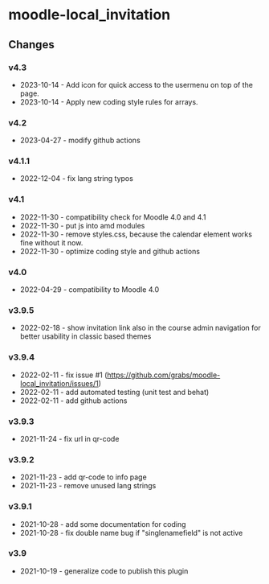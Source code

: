 moodle-local_invitation
====================

Changes
-------

### v4.3
* 2023-10-14 - Add icon for quick access to the usermenu on top of the page.
* 2023-10-14 - Apply new coding style rules for arrays.

### v4.2
* 2023-04-27 - modify github actions

### v4.1.1
* 2022-12-04 - fix lang string typos

### v4.1
* 2022-11-30 - compatibility check for Moodle 4.0 and 4.1
* 2022-11-30 - put js into amd modules
* 2022-11-30 - remove styles.css, because the calendar element works fine without it now.
* 2022-11-30 - optimize coding style and github actions

### v4.0
* 2022-04-29 - compatibility to Moodle 4.0

### v3.9.5
* 2022-02-18 - show invitation link also in the course admin navigation for better usability in classic based themes

### v3.9.4
* 2022-02-11 - fix issue #1 (https://github.com/grabs/moodle-local_invitation/issues/1)
* 2022-02-11 - add automated testing (unit test and behat)
* 2022-02-11 - add github actions

### v3.9.3
* 2021-11-24 - fix url in qr-code

### v3.9.2
* 2021-11-23 - add qr-code to info page
* 2021-11-23 - remove unused lang strings

### v3.9.1
* 2021-10-28 - add some documentation for coding
* 2021-10-28 - fix double name bug if "singlenamefield" is not active

### v3.9
* 2021-10-19 - generalize code to publish this plugin
